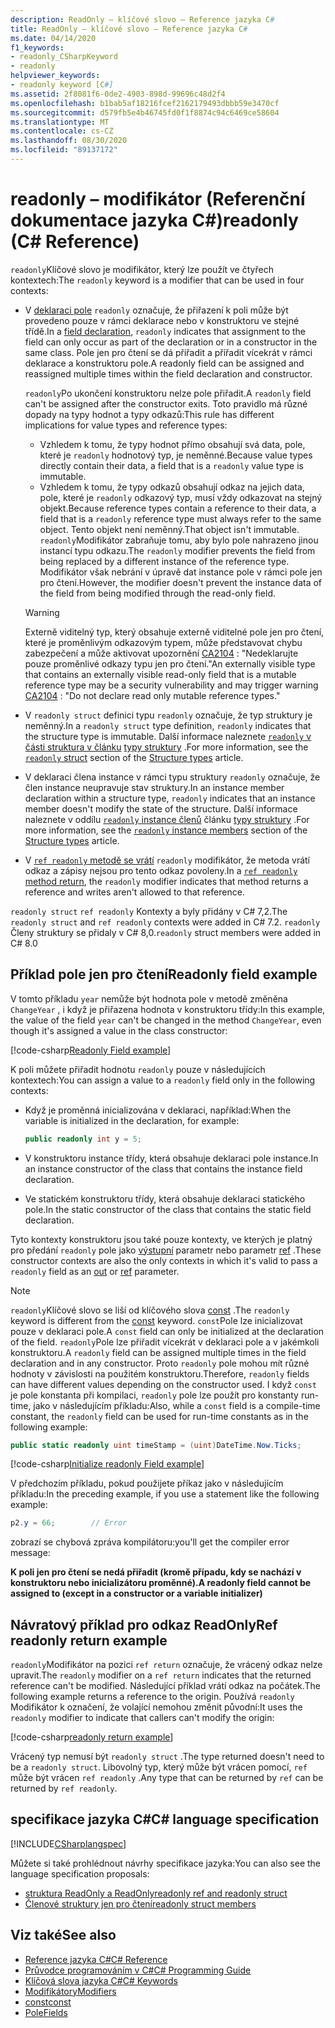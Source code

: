 ```yaml
---
description: ReadOnly – klíčové slovo – Reference jazyka C#
title: ReadOnly – klíčové slovo – Reference jazyka C#
ms.date: 04/14/2020
f1_keywords:
- readonly_CSharpKeyword
- readonly
helpviewer_keywords:
- readonly keyword [C#]
ms.assetid: 2f8081f6-0de2-4903-898d-99696c48d2f4
ms.openlocfilehash: b1bab5af18216fcef2162179493dbbb59e3470cf
ms.sourcegitcommit: d579fb5e4b46745fd0f1f8874c94c6469ce58604
ms.translationtype: MT
ms.contentlocale: cs-CZ
ms.lasthandoff: 08/30/2020
ms.locfileid: "89137172"
---
```

# <a name="readonly-c-reference"></a><span data-ttu-id="78194-103">readonly – modifikátor (Referenční dokumentace jazyka C#)</span><span class="sxs-lookup"><span data-stu-id="78194-103">readonly (C# Reference)</span></span>

<span data-ttu-id="78194-104">`readonly`Klíčové slovo je modifikátor, který lze použít ve čtyřech kontextech:</span><span class="sxs-lookup"><span data-stu-id="78194-104">The `readonly` keyword is a modifier that can be used in four contexts:</span></span>

- <span data-ttu-id="78194-105">V [deklaraci pole](#readonly-field-example) `readonly` označuje, že přiřazení k poli může být provedeno pouze v rámci deklarace nebo v konstruktoru ve stejné třídě.</span><span class="sxs-lookup"><span data-stu-id="78194-105">In a [field declaration](#readonly-field-example), `readonly` indicates that assignment to the field can only occur as part of the declaration or in a constructor in the same class.</span></span> <span data-ttu-id="78194-106">Pole jen pro čtení se dá přiřadit a přiřadit vícekrát v rámci deklarace a konstruktoru pole.</span><span class="sxs-lookup"><span data-stu-id="78194-106">A readonly field can be assigned and reassigned multiple times within the field declaration and constructor.</span></span>
  
  <span data-ttu-id="78194-107">`readonly`Po ukončení konstruktoru nelze pole přiřadit.</span><span class="sxs-lookup"><span data-stu-id="78194-107">A `readonly` field can't be assigned after the constructor exits.</span></span> <span data-ttu-id="78194-108">Toto pravidlo má různé dopady na typy hodnot a typy odkazů:</span><span class="sxs-lookup"><span data-stu-id="78194-108">This rule has different implications for value types and reference types:</span></span>
  
  - <span data-ttu-id="78194-109">Vzhledem k tomu, že typy hodnot přímo obsahují svá data, pole, které je  `readonly` hodnotový typ, je neměnné.</span><span class="sxs-lookup"><span data-stu-id="78194-109">Because value types directly contain their data, a field that is a  `readonly` value type is immutable.</span></span>
  - <span data-ttu-id="78194-110">Vzhledem k tomu, že typy odkazů obsahují odkaz na jejich data, pole, které je `readonly` odkazový typ, musí vždy odkazovat na stejný objekt.</span><span class="sxs-lookup"><span data-stu-id="78194-110">Because reference types contain a reference to their data, a field that is a `readonly` reference type must always refer to the same object.</span></span> <span data-ttu-id="78194-111">Tento objekt není neměnný.</span><span class="sxs-lookup"><span data-stu-id="78194-111">That object isn't immutable.</span></span> <span data-ttu-id="78194-112">`readonly`Modifikátor zabraňuje tomu, aby bylo pole nahrazeno jinou instancí typu odkazu.</span><span class="sxs-lookup"><span data-stu-id="78194-112">The `readonly` modifier prevents the field from being replaced by a different instance of the reference type.</span></span> <span data-ttu-id="78194-113">Modifikátor však nebrání v úpravě dat instance pole v rámci pole jen pro čtení.</span><span class="sxs-lookup"><span data-stu-id="78194-113">However, the modifier doesn't prevent the instance data of the field from being modified through the read-only field.</span></span>

  > [!WARNING]
  > <span data-ttu-id="78194-114">Externě viditelný typ, který obsahuje externě viditelné pole jen pro čtení, které je proměnlivým odkazovým typem, může představovat chybu zabezpečení a může aktivovat upozornění [CA2104](/visualstudio/code-quality/ca2104) : "Nedeklarujte pouze proměnlivé odkazy typu jen pro čtení."</span><span class="sxs-lookup"><span data-stu-id="78194-114">An externally visible type that contains an externally visible read-only field that is a mutable reference type may be a security vulnerability and may trigger warning [CA2104](/visualstudio/code-quality/ca2104) : "Do not declare read only mutable reference types."</span></span>

- <span data-ttu-id="78194-115">V `readonly struct` definici typu `readonly` označuje, že typ struktury je neměnný.</span><span class="sxs-lookup"><span data-stu-id="78194-115">In a `readonly struct` type definition, `readonly` indicates that the structure type is immutable.</span></span> <span data-ttu-id="78194-116">Další informace naleznete [ `readonly` v části struktura v článku](../builtin-types/struct.md#readonly-struct) [typy struktury](../builtin-types/struct.md) .</span><span class="sxs-lookup"><span data-stu-id="78194-116">For more information, see the [`readonly` struct](../builtin-types/struct.md#readonly-struct) section of the [Structure types](../builtin-types/struct.md) article.</span></span>
- <span data-ttu-id="78194-117">V deklaraci člena instance v rámci typu struktury `readonly` označuje, že člen instance neupravuje stav struktury.</span><span class="sxs-lookup"><span data-stu-id="78194-117">In an instance member declaration within a structure type, `readonly` indicates that an instance member doesn't modify the state of the structure.</span></span> <span data-ttu-id="78194-118">Další informace naleznete v oddílu [ `readonly` instance členů](../builtin-types/struct.md#readonly-instance-members) článku [typy struktury](../builtin-types/struct.md) .</span><span class="sxs-lookup"><span data-stu-id="78194-118">For more information, see the [`readonly` instance members](../builtin-types/struct.md#readonly-instance-members) section of the [Structure types](../builtin-types/struct.md) article.</span></span>
- <span data-ttu-id="78194-119">V [ `ref readonly` metodě se vrátí](#ref-readonly-return-example) `readonly` modifikátor, že metoda vrátí odkaz a zápisy nejsou pro tento odkaz povoleny.</span><span class="sxs-lookup"><span data-stu-id="78194-119">In a [`ref readonly` method return](#ref-readonly-return-example), the `readonly` modifier indicates that method returns a reference and writes aren't allowed to that reference.</span></span>

<span data-ttu-id="78194-120">`readonly struct` `ref readonly` Kontexty a byly přidány v C# 7,2.</span><span class="sxs-lookup"><span data-stu-id="78194-120">The `readonly struct` and `ref readonly` contexts were added in C# 7.2.</span></span> <span data-ttu-id="78194-121">`readonly` Členy struktury se přidaly v C# 8,0.</span><span class="sxs-lookup"><span data-stu-id="78194-121">`readonly` struct members were added in C# 8.0</span></span>

## <a name="readonly-field-example"></a><span data-ttu-id="78194-122">Příklad pole jen pro čtení</span><span class="sxs-lookup"><span data-stu-id="78194-122">Readonly field example</span></span>

<span data-ttu-id="78194-123">V tomto příkladu `year` nemůže být hodnota pole v metodě změněna `ChangeYear` , i když je přiřazena hodnota v konstruktoru třídy:</span><span class="sxs-lookup"><span data-stu-id="78194-123">In this example, the value of the field `year` can't be changed in the method `ChangeYear`, even though it's assigned a value in the class constructor:</span></span>

[!code-csharp[Readonly Field example](snippets/ReadonlyKeywordExamples.cs#ReadonlyField)]

<span data-ttu-id="78194-124">K poli můžete přiřadit hodnotu `readonly` pouze v následujících kontextech:</span><span class="sxs-lookup"><span data-stu-id="78194-124">You can assign a value to a `readonly` field only in the following contexts:</span></span>

- <span data-ttu-id="78194-125">Když je proměnná inicializována v deklaraci, například:</span><span class="sxs-lookup"><span data-stu-id="78194-125">When the variable is initialized in the declaration, for example:</span></span>

  ```csharp
  public readonly int y = 5;
  ```

- <span data-ttu-id="78194-126">V konstruktoru instance třídy, která obsahuje deklaraci pole instance.</span><span class="sxs-lookup"><span data-stu-id="78194-126">In an instance constructor of the class that contains the instance field declaration.</span></span>
- <span data-ttu-id="78194-127">Ve statickém konstruktoru třídy, která obsahuje deklaraci statického pole.</span><span class="sxs-lookup"><span data-stu-id="78194-127">In the static constructor of the class that contains the static field declaration.</span></span>

<span data-ttu-id="78194-128">Tyto kontexty konstruktoru jsou také pouze kontexty, ve kterých je platný pro předání `readonly` pole jako [výstupní](out-parameter-modifier.md) parametr nebo parametr [ref](ref.md) .</span><span class="sxs-lookup"><span data-stu-id="78194-128">These constructor contexts are also the only contexts in which it's valid to pass a `readonly` field as an [out](out-parameter-modifier.md) or [ref](ref.md) parameter.</span></span>

> [!NOTE]
> <span data-ttu-id="78194-129">`readonly`Klíčové slovo se liší od klíčového slova [const](const.md) .</span><span class="sxs-lookup"><span data-stu-id="78194-129">The `readonly` keyword is different from the [const](const.md) keyword.</span></span> <span data-ttu-id="78194-130">`const`Pole lze inicializovat pouze v deklaraci pole.</span><span class="sxs-lookup"><span data-stu-id="78194-130">A `const` field can only be initialized at the declaration of the field.</span></span> <span data-ttu-id="78194-131">`readonly`Pole lze přiřadit vícekrát v deklaraci pole a v jakémkoli konstruktoru.</span><span class="sxs-lookup"><span data-stu-id="78194-131">A `readonly` field can be assigned multiple times in the field declaration and in any constructor.</span></span> <span data-ttu-id="78194-132">Proto `readonly` pole mohou mít různé hodnoty v závislosti na použitém konstruktoru.</span><span class="sxs-lookup"><span data-stu-id="78194-132">Therefore, `readonly` fields can have different values depending on the constructor used.</span></span> <span data-ttu-id="78194-133">I když `const` je pole konstanta při kompilaci, `readonly` pole lze použít pro konstanty run-time, jako v následujícím příkladu:</span><span class="sxs-lookup"><span data-stu-id="78194-133">Also, while a `const` field is a compile-time constant, the `readonly` field can be used for run-time constants as in the following example:</span></span>
>
> ```csharp
> public static readonly uint timeStamp = (uint)DateTime.Now.Ticks;
> ```

[!code-csharp[Initialize readonly Field example](snippets/ReadonlyKeywordExamples.cs#InitReadonlyField)]

<span data-ttu-id="78194-134">V předchozím příkladu, pokud použijete příkaz jako v následujícím příkladu:</span><span class="sxs-lookup"><span data-stu-id="78194-134">In the preceding example, if you use a statement like the following example:</span></span>

```csharp
p2.y = 66;        // Error
```

<span data-ttu-id="78194-135">zobrazí se chybová zpráva kompilátoru:</span><span class="sxs-lookup"><span data-stu-id="78194-135">you'll get the compiler error message:</span></span>

<span data-ttu-id="78194-136">**K poli jen pro čtení se nedá přiřadit (kromě případu, kdy se nachází v konstruktoru nebo inicializátoru proměnné).**</span><span class="sxs-lookup"><span data-stu-id="78194-136">**A readonly field cannot be assigned to (except in a constructor or a variable initializer)**</span></span>

## <a name="ref-readonly-return-example"></a><span data-ttu-id="78194-137">Návratový příklad pro odkaz ReadOnly</span><span class="sxs-lookup"><span data-stu-id="78194-137">Ref readonly return example</span></span>

<span data-ttu-id="78194-138">`readonly`Modifikátor na pozici `ref return` označuje, že vrácený odkaz nelze upravit.</span><span class="sxs-lookup"><span data-stu-id="78194-138">The `readonly` modifier on a `ref return` indicates that the returned reference can't be modified.</span></span> <span data-ttu-id="78194-139">Následující příklad vrátí odkaz na počátek.</span><span class="sxs-lookup"><span data-stu-id="78194-139">The following example returns a reference to the origin.</span></span> <span data-ttu-id="78194-140">Používá `readonly` Modifikátor k označení, že volající nemohou změnit původní:</span><span class="sxs-lookup"><span data-stu-id="78194-140">It uses the `readonly` modifier to indicate that callers can't modify the origin:</span></span>

[!code-csharp[readonly return example](snippets/ReadonlyKeywordExamples.cs#ReadonlyReturn)]

<span data-ttu-id="78194-141">Vrácený typ nemusí být `readonly struct` .</span><span class="sxs-lookup"><span data-stu-id="78194-141">The type returned doesn't need to be a `readonly struct`.</span></span> <span data-ttu-id="78194-142">Libovolný typ, který může být vrácen pomocí, `ref` může být vrácen `ref readonly` .</span><span class="sxs-lookup"><span data-stu-id="78194-142">Any type that can be returned by `ref` can be returned by `ref readonly`.</span></span>

## <a name="c-language-specification"></a><span data-ttu-id="78194-143">specifikace jazyka C#</span><span class="sxs-lookup"><span data-stu-id="78194-143">C# language specification</span></span>

[!INCLUDE[CSharplangspec](~/includes/csharplangspec-md.md)]

<span data-ttu-id="78194-144">Můžete si také prohlédnout návrhy specifikace jazyka:</span><span class="sxs-lookup"><span data-stu-id="78194-144">You can also see the language specification proposals:</span></span>

- [<span data-ttu-id="78194-145">struktura ReadOnly a ReadOnly</span><span class="sxs-lookup"><span data-stu-id="78194-145">readonly ref and readonly struct</span></span>](~/_csharplang/proposals/csharp-7.2/readonly-ref.md)
- [<span data-ttu-id="78194-146">Členové struktury jen pro čtení</span><span class="sxs-lookup"><span data-stu-id="78194-146">readonly struct members</span></span>](~/_csharplang/proposals/csharp-8.0/readonly-instance-members.md)

## <a name="see-also"></a><span data-ttu-id="78194-147">Viz také</span><span class="sxs-lookup"><span data-stu-id="78194-147">See also</span></span>

- [<span data-ttu-id="78194-148">Reference jazyka C#</span><span class="sxs-lookup"><span data-stu-id="78194-148">C# Reference</span></span>](../index.md)
- [<span data-ttu-id="78194-149">Průvodce programováním v C#</span><span class="sxs-lookup"><span data-stu-id="78194-149">C# Programming Guide</span></span>](../../programming-guide/index.md)
- [<span data-ttu-id="78194-150">Klíčová slova jazyka C#</span><span class="sxs-lookup"><span data-stu-id="78194-150">C# Keywords</span></span>](index.md)
- [<span data-ttu-id="78194-151">Modifikátory</span><span class="sxs-lookup"><span data-stu-id="78194-151">Modifiers</span></span>](index.md)
- [<span data-ttu-id="78194-152">const</span><span class="sxs-lookup"><span data-stu-id="78194-152">const</span></span>](const.md)
- [<span data-ttu-id="78194-153">Pole</span><span class="sxs-lookup"><span data-stu-id="78194-153">Fields</span></span>](../../programming-guide/classes-and-structs/fields.md)

